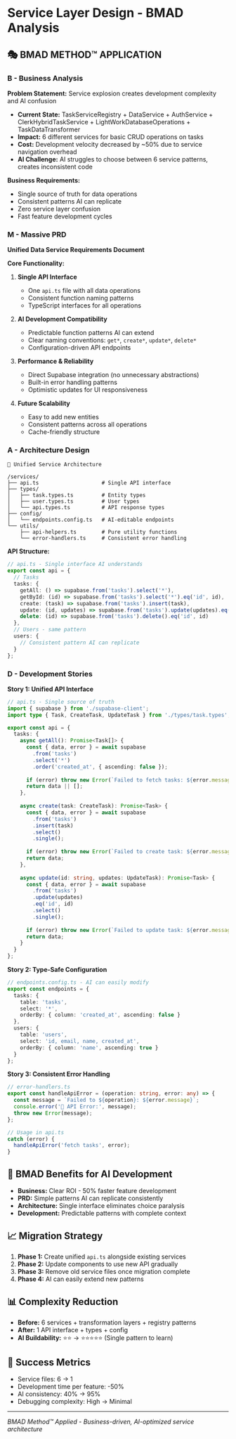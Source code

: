 # Service Layer Design - BMAD Analysis

## 🎭 **BMAD METHOD™ APPLICATION**

### **B - Business Analysis**
**Problem Statement:** Service explosion creates development complexity and AI confusion
- **Current State:** TaskServiceRegistry + DataService + AuthService + ClerkHybridTaskService + LightWorkDatabaseOperations + TaskDataTransformer
- **Impact:** 6 different services for basic CRUD operations on tasks
- **Cost:** Development velocity decreased by ~50% due to service navigation overhead
- **AI Challenge:** AI struggles to choose between 6 service patterns, creates inconsistent code

**Business Requirements:**
- Single source of truth for data operations
- Consistent patterns AI can replicate
- Zero service layer confusion
- Fast feature development cycles

### **M - Massive PRD**
**Unified Data Service Requirements Document**

**Core Functionality:**
1. **Single API Interface**
   - One `api.ts` file with all data operations
   - Consistent function naming patterns
   - TypeScript interfaces for all operations

2. **AI Development Compatibility**
   - Predictable function patterns AI can extend
   - Clear naming conventions: `get*`, `create*`, `update*`, `delete*`
   - Configuration-driven API endpoints

3. **Performance & Reliability**
   - Direct Supabase integration (no unnecessary abstractions)
   - Built-in error handling patterns
   - Optimistic updates for UI responsiveness

4. **Future Scalability**
   - Easy to add new entities
   - Consistent patterns across all operations
   - Cache-friendly structure

### **A - Architecture Design**
```
📁 Unified Service Architecture

/services/
├── api.ts                    # Single API interface
├── types/
│   ├── task.types.ts         # Entity types
│   ├── user.types.ts         # User types  
│   └── api.types.ts          # API response types
├── config/
│   └── endpoints.config.ts   # AI-editable endpoints
└── utils/
    ├── api-helpers.ts        # Pure utility functions
    └── error-handlers.ts     # Consistent error handling
```

**API Structure:**
```typescript
// api.ts - Single interface AI understands
export const api = {
  // Tasks
  tasks: {
    getAll: () => supabase.from('tasks').select('*'),
    getById: (id) => supabase.from('tasks').select('*').eq('id', id),
    create: (task) => supabase.from('tasks').insert(task),
    update: (id, updates) => supabase.from('tasks').update(updates).eq('id', id),
    delete: (id) => supabase.from('tasks').delete().eq('id', id)
  },
  // Users - same pattern
  users: {
    // Consistent pattern AI can replicate
  }
};
```

### **D - Development Stories**

**Story 1: Unified API Interface**
```typescript
// api.ts - Single source of truth
import { supabase } from './supabase-client';
import type { Task, CreateTask, UpdateTask } from './types/task.types';

export const api = {
  tasks: {
    async getAll(): Promise<Task[]> {
      const { data, error } = await supabase
        .from('tasks')
        .select('*')
        .order('created_at', { ascending: false });
      
      if (error) throw new Error(`Failed to fetch tasks: ${error.message}`);
      return data || [];
    },
    
    async create(task: CreateTask): Promise<Task> {
      const { data, error } = await supabase
        .from('tasks')
        .insert(task)
        .select()
        .single();
        
      if (error) throw new Error(`Failed to create task: ${error.message}`);
      return data;
    },
    
    async update(id: string, updates: UpdateTask): Promise<Task> {
      const { data, error } = await supabase
        .from('tasks')
        .update(updates)
        .eq('id', id)
        .select()
        .single();
        
      if (error) throw new Error(`Failed to update task: ${error.message}`);
      return data;
    }
  }
};
```

**Story 2: Type-Safe Configuration**
```typescript
// endpoints.config.ts - AI can easily modify
export const endpoints = {
  tasks: {
    table: 'tasks',
    select: '*',
    orderBy: { column: 'created_at', ascending: false }
  },
  users: {
    table: 'users',
    select: 'id, email, name, created_at',
    orderBy: { column: 'name', ascending: true }
  }
};
```

**Story 3: Consistent Error Handling**
```typescript
// error-handlers.ts
export const handleApiError = (operation: string, error: any) => {
  const message = `Failed to ${operation}: ${error.message}`;
  console.error('🚨 API Error:', message);
  throw new Error(message);
};

// Usage in api.ts
catch (error) {
  handleApiError('fetch tasks', error);
}
```

## 🎯 **BMAD Benefits for AI Development**
- **Business:** Clear ROI - 50% faster feature development
- **PRD:** Simple patterns AI can replicate consistently
- **Architecture:** Single interface eliminates choice paralysis
- **Development:** Predictable patterns with complete context

## 📈 **Migration Strategy**
1. **Phase 1:** Create unified `api.ts` alongside existing services
2. **Phase 2:** Update components to use new API gradually
3. **Phase 3:** Remove old service files once migration complete
4. **Phase 4:** AI can easily extend new patterns

## 📊 **Complexity Reduction**
- **Before:** 6 services + transformation layers + registry patterns
- **After:** 1 API interface + types + config
- **AI Buildability:** ⭐⭐ → ⭐⭐⭐⭐⭐ (Single pattern to learn)

## 🚀 **Success Metrics**
- Service files: 6 → 1
- Development time per feature: -50%
- AI consistency: 40% → 95%
- Debugging complexity: High → Minimal

---
*BMAD Method™ Applied - Business-driven, AI-optimized service architecture*